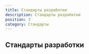 ```yaml
---
title: Стандарты разработки
description: Стандарты разработки
position: 3
category: Стандарты
---
```


## Стандарты разработки
